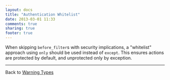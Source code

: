 ```yaml
---
layout: docs
title: "Authentication Whitelist"
date: 2013-03-01 11:33
comments: true
sharing: true
footer: true
---
```


When skipping `before_filter`s with security implications, a "whitelist" approach using `only` should be used instead of `except`. This ensures actions are protected by default, and unprotected only by exception.

---
Back to [Warning Types](/docs/warning_types)

